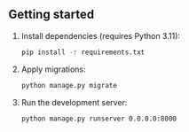 

## Getting started
1. Install dependencies (requires Python 3.11):
   ```bash
   pip install -r requirements.txt
   ```
2. Apply migrations:
   ```bash
   python manage.py migrate
   ```
3. Run the development server:
   ```bash
   python manage.py runserver 0.0.0.0:8000
   ```
